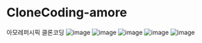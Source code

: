 ﻿# CloneCoding-amore
아모레퍼시픽 클론코딩
![image](https://github.com/sieun1002/CloneCoding-amore/assets/113453453/7bb6e6b3-275e-4715-9c48-8dfc62e5abad)
![image](https://github.com/sieun1002/CloneCoding-amore/assets/113453453/5d1b845f-4755-42d3-bbb2-81c651b016af)
![image](https://github.com/sieun1002/CloneCoding-amore/assets/113453453/2b9b6c65-3409-4ed4-802f-d1aa15cedea1)
![image](https://github.com/sieun1002/CloneCoding-amore/assets/113453453/487ab946-c383-4d96-88ef-d8ec6c44a4c0)
![image](https://github.com/sieun1002/CloneCoding-amore/assets/113453453/9012db7f-ef9d-4ea0-9356-a0a9eccedc09)
